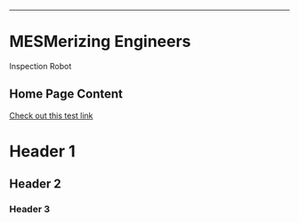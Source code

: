 ___

# MESMerizing Engineers 

Inspection Robot

## Home Page Content


[Check out this test link](test.md)
# Header 1
## Header 2
### Header 3

